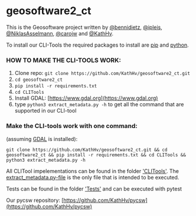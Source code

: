 # geosoftware2_ct

This is the Geosoftware project written by [@bennidietz](https://github.com/bennidietz), [@ipleis](https://github.com/ipleis), [@NiklasAsselmann](https://github.com/NiklasAsselmann), [@carojw](https://github.com/carojw) and [@KathHv](https://github.com/KathHv).

To install our CLI-Tools the required packages to install are [pip](https://pip.pypa.io/en/stable/) and [python](https://www.python.org).



### **HOW TO MAKE THE CLI-TOOLS WORK:**

1. Clone repo: `git clone https://github.com/KathHv/geosoftware2_ct.git`
2. `cd geosoftware2_ct`
3. `pip install -r requirements.txt`
4. `cd CLITools`
5. Install GDAL: [https://www.gdal.org](https://www.gdal.org)
6. type `python3 extract_metadata.py -h` to get all the command that are supported in our CLI-tool

### **Make the CLI-tools work with one command:**
(assuming [GDAL](https://www.gdal.org) is installed):
  
`git clone https://github.com/KathHv/geosoftware2_ct.git && cd geosoftware2_ct && pip install -r requirements.txt && cd CLITools && python3 extract_metadata.py -h`

All CLITool impelementations can be found in the folder ['CLITools'](https://github.com/bennidietz/geosoftware2_ct/tree/master/CLITools). The [extract_metadata.py-file](https://github.com/bennidietz/geosoftware2_ct/blob/master/CLITools/extract_metadata.py) is the only file that is intended to be executed.

Tests can be found in the folder ['Tests'](https://github.com/bennidietz/geosoftware2_ct/tree/master/Tests) and can be executed with pytest


Our pycsw repository: [https://github.com/KathHv/pycsw](https://github.com/KathHv/pycsw)